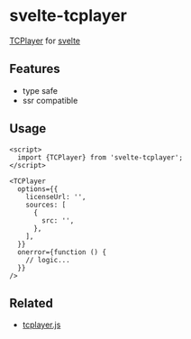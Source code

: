 # svelte-tcplayer

[TCPlayer](https://www.npmjs.com/package/tcplayer.js) for [svelte](https://github.com/sveltejs/svelte)

## Features

- type safe
- ssr compatible

## Usage

```svelte
<script>
  import {TCPlayer} from 'svelte-tcplayer';
</script>

<TCPlayer
  options={{
    licenseUrl: '',
    sources: [
      {
        src: '',
      },
    ],
  }}
  onerror={function () {
    // logic...
  }}
/>
```

## Related

- [tcplayer.js](https://www.npmjs.com/package/tcplayer.js)
